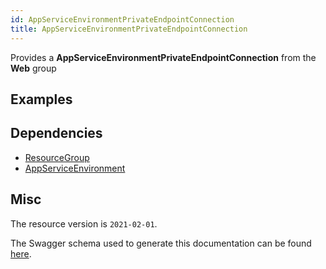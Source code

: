 ```yaml
---
id: AppServiceEnvironmentPrivateEndpointConnection
title: AppServiceEnvironmentPrivateEndpointConnection
---
```

Provides a **AppServiceEnvironmentPrivateEndpointConnection** from the **Web** group
## Examples
## Dependencies
- [ResourceGroup](../Resources/ResourceGroup.md)
- [AppServiceEnvironment](../Web/AppServiceEnvironment.md)
## Misc
The resource version is `2021-02-01`.

The Swagger schema used to generate this documentation can be found [here](https://github.com/Azure/azure-rest-api-specs/tree/main/specification/web/resource-manager/Microsoft.Web/stable/2021-02-01/AppServiceEnvironments.json).

